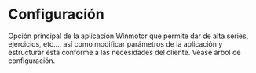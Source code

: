 # Configuración

Opción principal de la aplicación Winmotor que permite dar de alta series, ejercicios, etc..., así como modificar parámetros de la aplicación y estructurar ésta conforme a las necesidades del cliente. Véase árbol de configuración.

